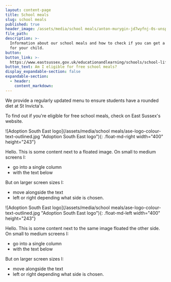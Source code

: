```yaml
---
layout: content-page
title: School meals
slug: school meals
published: true
header_image: /assets/media/school meals/anton-murygin-jd7wyfnj-0s-unsplash-1.jpg
file_path:
description: >-
  Information about our school meals and how to check if you can get a free meal
  for your child.
button:
button_link: >-
  https://www.eastsussex.gov.uk/educationandlearning/schools/school-life/meals/free/
button_text: Am I eligible for free school meals?
display_expandable-section: false
expandable-section:
  - header:
    content_markdown:
---
```


We provide a regularly updated menu to ensure students have a rounded diet at St Invicta's.

To find out if you're eligible for free school meals, check on East Sussex's website.

![Adoption South East logo](/assets/media/school meals/ase-logo-colour-text-outlined.jpg "Adoption South East logo"){: .float-md-right width="400" height="243"}

Hello. This is some content next to a floated image. On small to medium screens I:

* go into a single column
* with the text below

But on larger screen sizes I:

* move alongside the text
* left or right depending what side is chosen.

![Adoption South East logo](/assets/media/school meals/ase-logo-colour-text-outlined.jpg "Adoption South East logo"){: .float-md-left width="400" height="243"}

Hello. This is some content next to the same image floated the other side. On small to medium screens I:

* go into a single column
* with the text below

But on larger screen sizes I:

* move alongside the text
* left or right depending what side is chosen.